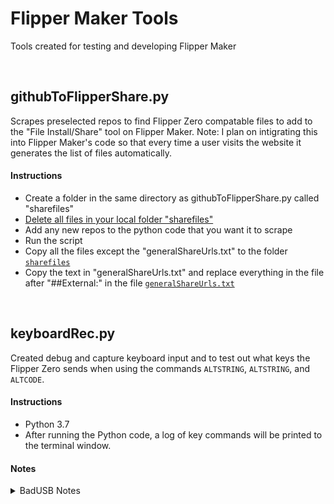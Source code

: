# Flipper Maker Tools
Tools created for testing and developing Flipper Maker

<br />

## githubToFlipperShare.py
Scrapes preselected repos to find Flipper Zero compatable files to add to the "File Install/Share" tool on Flipper Maker.
Note: I plan on intigrating this into Flipper Maker's code so that every time a user visits the website it generates the list of files automatically.
#### Instructions 
* Create a folder in the same directory as githubToFlipperShare.py called "sharefiles"
* <ins>Delete all files in your local folder "sharefiles"</ins>
* Add any new repos to the python code that you want it to scrape
* Run the script
* Copy all the files except the "generalShareUrls.txt" to the folder [`sharefiles`](https://github.com/FlipperMaker/flippermaker.github.io/tree/main/sharefiles)
* Copy the text in "generalShareUrls.txt" and replace everything in the file after "##External:" in the file [`generalShareUrls.txt`](https://github.com/FlipperMaker/flippermaker.github.io/blob/main/generalShareUrls.txt)

<br />

## keyboardRec.py
Created debug and capture keyboard input and to test out what keys the Flipper Zero sends when using the commands `ALTSTRING`, `ALTSTRING`, and `ALTCODE`.
#### Instructions 
* Python 3.7
* After running the Python code, a log of key commands will be printed to the terminal window.
#### Notes 
<details>
<summary>BadUSB Notes</summary>
<p>

* `ALTSTRING([int|str]|char)` 
  * Code: `ALTSTRING abc`
  * Output: `abc`
  * Keys Sent (FZ to PC): `[ALT][9][7][/ALT] [ALT][9][8][/ALT] [ALT][9][9][/ALT]`
* `ALTCODE([int|str]|char)`
  * Code: `ALTCODE 1`
  * Output: "1"
  * Keys Sent (FZ to PC): [ALT][4][9][/ALT]
* `ALTCODE([int|str]|char)`
  * Code: `ALTCODE 1 2 3`
  * Output: `1 2 3`
  * Keys Sent (FZ to PC): `[ALT][4][9][/ALT] [ALT][3][2][/ALT] [ALT][5][0][/ALT] [ALT][3][2][/ALT] [ALT][5][1][/ALT]`
* `ALTCHAR(int)`
  * Code: `ALTCHAR 1`
  * Output: `☺`
  * Keys Sent (FZ to PC): `[ALT][1][/ALT]`
  
</p>
</details>
  
